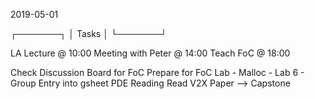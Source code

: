2019-05-01

┌───────┐
│ Tasks │
└───────┘

LA Lecture @ 10:00
Meeting with Peter @ 14:00
Teach FoC @ 18:00

Check Discussion Board for FoC
Prepare for FoC Lab 
    - Malloc
    - Lab 6
    - Group Entry into gsheet
PDE Reading
Read V2X Paper --> Capstone

